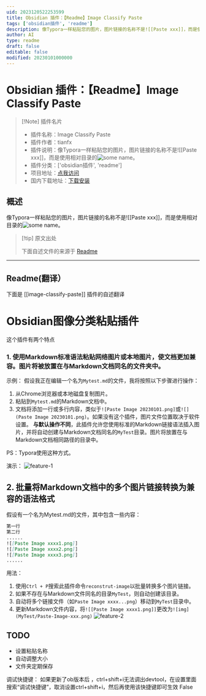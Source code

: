 ```yaml
---
uid: 2023120522253599
title: Obsidian 插件：【Readme】Image Classify Paste
tags: ['obsidian插件', 'readme']
description: 像Typora一样粘贴您的图片，图片链接的名称不是![[Paste xxx]]，而是使用相对目录的![some name](relative-directory/xxx.png)。
author: AI
type: readme
draft: false
editable: false
modified: 20230101000000
---
```


# Obsidian 插件：【Readme】Image Classify Paste

> [!Note] 插件名片
> - 插件名称：Image Classify Paste
> - 插件作者：tianfx
> - 插件说明：像Typora一样粘贴您的图片，图片链接的名称不是![[Paste xxx]]，而是使用相对目录的![some name](relative-directory/xxx.png)。
> - 插件分类：['obsidian插件', 'readme']
> - 项目地址：[点我访问](https://github.com/ostoe/Ob-ImagePastePlugin)
> - 国内下载地址：[下载安装](https://pkmer.cn/products/plugin/pluginMarket/?image-classify-paste)

## 概述

像Typora一样粘贴您的图片，图片链接的名称不是![[Paste xxx]]，而是使用相对目录的![some name](relative-directory/xxx.png)。



> [!tip] 原文出处
> 
>下面自述文件的来源于 [Readme](https://ghproxy.net/https://raw.githubusercontent.com/ostoe/Ob-ImagePastePlugin/master/README.md)
> 

---

## Readme(翻译）

下面是 [[image-classify-paste]] 插件的自述翻译


# Obsidian图像分类粘贴插件
这个插件有两个特点
### 1. 使用Markdown标准语法粘贴网络图片或本地图片，使文档更加兼容。图片将被放置在与Markdown文档同名的文件夹中。
示例：
假设我正在编辑一个名为`Mytest.md`的文件，我将按照以下步骤进行操作：
1. 从Chrome浏览器或本地磁盘复制图片。
2. 粘贴到`Mytest.md`的Markdown文档中。
3. 文档将添加一行或多行内容，类似于`![Paste Image 20230101.png]`或`![](Paste Image 20230101.png)`。如果没有这个插件，图片文件位置取决于软件设置。
**与默认操作不同**，此插件允许您使用标准的Markdown链接语法插入图片，并将自动创建与Markdown文档同名的`MyTest`目录。图片将放置在与Markdown文档相同路径的目录中。

PS：Typora使用这种方式。

演示：
![feature-1](./feature1.gif)
## 2. 批量将Markdown文档中的多个图片链接转换为兼容的语法格式
假设有一个名为Mytest.md的文件，其中包含一些内容：
```md
第一行
第二行
......
![[Paste Image xxxx1.png]]
![[Paste Image xxxx2.png]]
![[Paste Image xxxx3.png]]
......
```
用法：

1. 使用`Ctrl + P`搜索此插件命令`reconstrut-image`以批量转换多个图片链接。
2. 如果不存在与Markdown文件同名的目录`MyTest`，则自动创建该目录。
3. 自动将多个链接文件（如`Paste Image xxxx...png`）移动到`MyTest`目录中。
4. 更新Markdown文件内容，将`![[Paste Image xxxx1.png]]`更改为`![img](MyTest/Paste-Image-xxx.png)`
![feature-2](./feature2.gif)
## TODO
 - 设置粘贴名称
 - 自动调整大小
 - 文件夹定期保存


调试快捷键：
如果更新了ob版本后 ，ctrl+shift+i无法调出devtool，在设置里面搜索“调试快捷键”，取消设置ctrl+shift+i，然后再使用该快捷键即可生效
False



